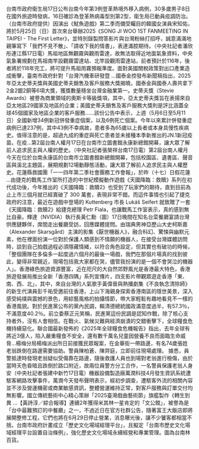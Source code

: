 台南市政府衛生局17日公布台南今年第3例登革熱境外移入病例，30多歲男子8日在國外旅遊時發病，16日確診為登革熱病毒型別第2型，衛生局已動員疫調防治。（台南市政府提供）因演出《魷魚遊戲》第二季而備受矚目的韓國女演員宋知佑，將於5月25日（日）首次來台舉辦2025《SONG JI WOO 1ST FANMEETING IN TAIPEI - The First Letter》，並特別錄製問答影片與台灣粉絲打招呼，誠意滿滿地親筆寫下「我們不見不散」、「請收下我的情書」，表達滿腔期待。（中央社記者潘欣彤連江縣17日電）馬祖地區無觀霧與觀雨雷達，故無法取得近地面氣象資料，中央氣象署規劃在馬祖南竿設觀霧雷達站、北竿設觀雨雷達站，前者預計於116年，後者將於118年完工，將可提升馬祖雨霧預報準度。面對美國關稅政策對出口產業造成衝擊，臺南市政府針對「台灣汽機車研發暨 ...國泰金控發布新聞稿指出，2025年亞太史蒂夫獎與美國史蒂夫銷售及客戶服務大獎揭曉，國泰金與國泰人壽共拿下2金2銀2銅等6項大獎，獲獎數量穩坐台灣金融業第一。史蒂夫獎（Stevie Awards）被譽為商業領域的奧斯卡等級獎項，其中，亞太史蒂夫獎旨在表揚來自亞太地區29國家及地區的企業；美國史蒂夫銷售及客戶服務大獎則是評比涵蓋全球45個國家及地區企業的客戶服務......該份公告中表示，上週（5月6日至5月11日）全國新增34例新冠併發重症個案，以及6例死亡個案。今年以來累計併發重症病例已達237例，其中43例不幸病故，患者多為65歲以上長者或本身具慢性疾病史。值得注意的是，超過九成的重症與死亡患者並未接種本季新推出的JN.1新冠疫苗。在疫...第2屆台南人權月17日在台南市立圖書館永康新總館開幕，讓大眾了解前人追求民主與人權的歷史。（中央社記者張榮祥台南17日電）第2屆台南人權月今天在位於台南永康區的台南市立圖書館新總館開幕，包括校園區、遺書區、聲音區與溪北主題區，展期規劃12場動靜態活動，讓大眾了解前人追求民主與人權歷史。花蓮縣救國團「一一四年第二季社會團務工作會報」，於昨（十七）日假花蓮 ...由捷克的戰馬工作室所打造的中世紀模擬動作遊戲《天國降臨：救贖》系列在初代成功後，今年推出的《天國降臨：救贖2》也受到了玩家們的期待，直到目前為止上市三個月就已經賣破了 300 萬套，表現非常不錯。而這件事情也引起了捷克政府的注意，最近在遊戲中登場的 Kuttenberg 市長 Lukáš Seifert 就致贈了一套《天國降臨：救贖2》給捷克總理 Petr Fiala，也讓戰馬工作室表示，真的感到無比自豪。輝達（NVIDIA）執行長黃仁勳（圖）17日晚間在知名台菜餐廳宴請台灣供應鏈夥伴，席間走出餐廳受訪，回應媒體提問。由瑞典男神亞歷山大史柯斯嘉（Alexander Skarsgård）主演的影集《厭世機器人》，融合科幻、驚悚與幽默元素，他在裡面扮演一位對於保護人類感到不情願的機器人，在接受台灣媒體訪問時，談到自己拍戲過程必須隱藏情緒，以符合角色設定，但其實也有破功的時候，「整個團隊在多倫多一起度過六個月的最後一場戲，我們在那個片場真的找到彼此，變得非常親近，現場包括我大家都在哭，儘管我扮演的是一個不會哭泣的機器人」。香港綠色旅遊資源豐富，近在咫尺的大自然郊野風光是香港最大特色，香港旅遊發展局推出全新「香港四隅」系列宣傳片，四支影片帶觀眾遊走香港「東、南、西、北」，其中，來自台灣的人氣歌手黃偉晉與熱播劇集《不良執念清除師》的新生代演員彭千祐受邀前往香港，上山下海親身探索香港南區的隱世美景，深入感受純樸與震撼的景色，用綜藝風格的拍攝情節，帶大家輕鬆有趣地看見不一樣的香港風貌。對於民進黨公布的黨內民調，賴清德總統國政滿意度過半，有57.3％，不滿意度40.2％。前立委蔡正元笑稱，民進黨這份民調是認知作戰，除了核心支持者外，沒有人會相信。在戰火、氣候災難與經濟崩潰的交錯衝擊下，全球糧食危機持續惡化。聯合國最新發佈的《2025年全球糧食危機報告》指出，去年全球有將近3億人，陷入嚴重糧食不安全，還有數千萬名兒童因營養不良而面臨生命威脅...楊梅分局楊梅派出所日前接獲民眾報案，在金華街一帶路邊，有名74歲張姓老翁跌倒在路邊需要協助。警員陳柏蒼、陳羿庭，立即前往現場處理。 據悉，員警抵達時發現老翁疑似受傷靠在路邊，隨後救護人員也到場對老翁進行檢傷，由於當時天色昏暗且跌倒於路口附近，故兩位員警方分工合作，一名警員保護老翁人身安（中央社記者張建中新竹17日電）機器設備製造廠萬潤科技4月發生資訊系統遭駭客網路攻擊事件，萬潤今天發布聲明表示，經初步調查，遭駭客外流的相關內容並不涉及營運機密或商業敏感資訊，整體營運維持正常，對客戶服務與訂單交付均無影響。國立傳統藝術中心精心策辦「2025臺灣戲曲藝術節」旗艦製作《轉生到異 ...【黃詩淳／綜合報導】連續2年獲得米其林一星肯定的「文公館」，被譽為是「台中最難預訂的中餐廳」之一，不過近日在官方社群公告，隨著富王大飯店即將展開整修工程，它們也將在6月29日停止營業，消息曝光後，讓不少饕客都相當不捨。台南市政府計畫成立「歷史文化場域經理平台」，且擬定「台南市歷史文化場域經理平台設置自治條例」，強化歷史文化場域永續經營和專業管理。圖為台南林百貨。